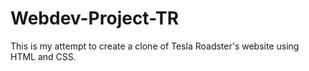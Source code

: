 # Webdev-Project-TR
This is my attempt to create a clone of Tesla Roadster's website using HTML and CSS.
